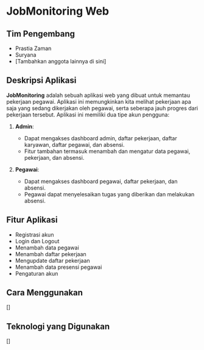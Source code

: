 # JobMonitoring Web

## Tim Pengembang
- Prastia Zaman
- Suryana
- [Tambahkan anggota lainnya di sini]

## Deskripsi Aplikasi
**JobMonitoring** adalah sebuah aplikasi web yang dibuat untuk memantau pekerjaan pegawai. Aplikasi ini memungkinkan kita melihat pekerjaan apa saja yang sedang dikerjakan oleh pegawai, serta seberapa jauh progres dari pekerjaan tersebut. Aplikasi ini memiliki dua tipe akun pengguna:

1. **Admin**: 
   - Dapat mengakses dashboard admin, daftar pekerjaan, daftar karyawan, daftar pegawai, dan absensi.
   - Fitur tambahan termasuk menambah dan mengatur data pegawai, pekerjaan, dan absensi.

2. **Pegawai**:
   - Dapat mengakses dashboard pegawai, daftar pekerjaan, dan absensi.
   - Pegawai dapat menyelesaikan tugas yang diberikan dan melakukan absensi.

## Fitur Aplikasi
- Registrasi akun
- Login dan Logout
- Menambah data pegawai
- Menambah daftar pekerjaan
- Mengupdate daftar pekerjaan
- Menambah data presensi pegawai
- Pengaturan akun

## Cara Menggunakan
[]

## Teknologi yang Digunakan
[]

